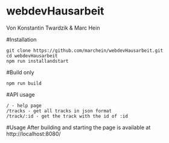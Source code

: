 # webdevHausarbeit

Von Konstantin Twardzik & Marc Hein

#Installation
```
git clone https://github.com/marchein/webdevHausarbeit.git
cd webdevHausarbeit
npm run installandstart
```
#Build only
```
npm run build
```

#API usage
```
/ - help page
/tracks - get all tracks in json format
/track/:id - get the track with the id of :id

```

#Usage
After building and starting the page is available at http://localhost:8080/